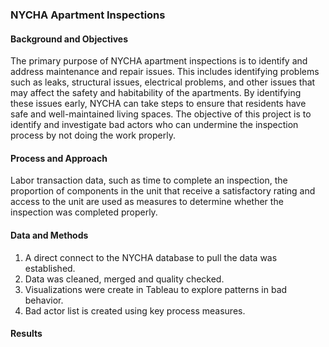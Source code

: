### NYCHA Apartment Inspections

#### Background and Objectives
The primary purpose of NYCHA apartment inspections is to identify and address maintenance and repair issues. This includes identifying problems such as leaks, structural issues, electrical problems, and other issues that may affect the safety and habitability of the apartments. By identifying these issues early, NYCHA can take steps to ensure that residents have safe and well-maintained living spaces. The objective of this project is to identify and investigate bad actors who can undermine the inspection process by not doing the work properly. 

#### Process and Approach
Labor transaction data, such as time to complete an inspection, the proportion of components in the unit that receive a satisfactory rating and access to the unit are used as measures to determine whether the inspection was completed properly.

#### Data and Methods
1. A direct connect to the NYCHA database to pull the data was established.
2. Data was cleaned, merged and quality checked.
3. Visualizations were create in Tableau to explore patterns in bad behavior.
4. Bad actor list is created using key process measures.

#### Results

